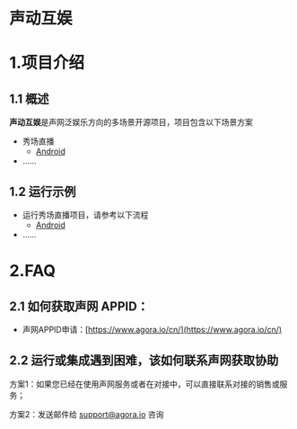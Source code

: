 # 声动互娱
# 1.项目介绍
## 1.1 概述
**声动互娱**是声网泛娱乐方向的多场景开源项目，项目包含以下场景方案

* 秀场直播
    * [Android](Android/scenes/show)
* ......

## 1.2 运行示例
* 运行秀场直播项目，请参考以下流程
    * [Android](Android/scenes/show/README.md)
* ......

# 2.FAQ

## 2.1 如何获取声网 APPID：
- 声网APPID申请：[https://www.agora.io/cn/](https://www.agora.io/cn/)

## 2.2 运行或集成遇到困难，该如何联系声网获取协助
方案1：如果您已经在使用声网服务或者在对接中，可以直接联系对接的销售或服务；

方案2：发送邮件给 support@agora.io 咨询